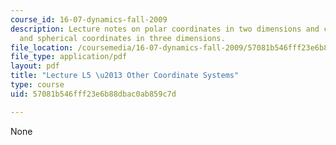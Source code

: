 ```yaml
---
course_id: 16-07-dynamics-fall-2009
description: Lecture notes on polar coordinates in two dimensions and cylindrical
  and spherical coordinates in three dimensions.
file_location: /coursemedia/16-07-dynamics-fall-2009/57081b546fff23e6b88dbac0ab859c7d_MIT16_07F09_Lec05.pdf
file_type: application/pdf
layout: pdf
title: "Lecture L5 \u2013 Other Coordinate Systems"
type: course
uid: 57081b546fff23e6b88dbac0ab859c7d

---
```

None
